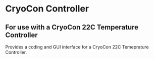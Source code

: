 # CryoCon Controller
## For use with a CryoCon 22C Temperature Controller

Provides a coding and GUI interface for a CryoCon 22C Temeprature Controller.